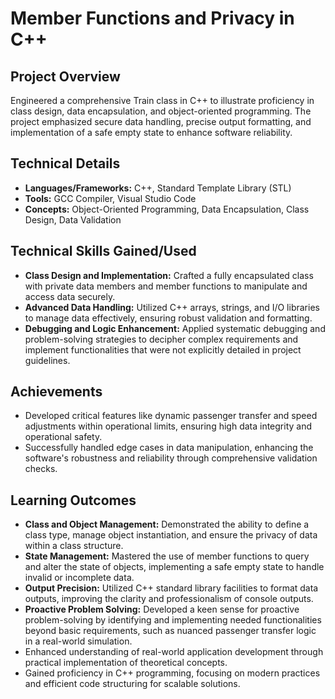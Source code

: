 # Member Functions and Privacy in C++

## Project Overview
Engineered a comprehensive Train class in C++ to illustrate proficiency in class design, data encapsulation, and object-oriented programming. The project emphasized secure data handling, precise output formatting, and implementation of a safe empty state to enhance software reliability.

## Technical Details
- **Languages/Frameworks:** C++, Standard Template Library (STL)
- **Tools:** GCC Compiler, Visual Studio Code
- **Concepts:** Object-Oriented Programming, Data Encapsulation, Class Design, Data Validation

## Technical Skills Gained/Used
- **Class Design and Implementation:** Crafted a fully encapsulated class with private data members and member functions to manipulate and access data securely.
- **Advanced Data Handling:** Utilized C++ arrays, strings, and I/O libraries to manage data effectively, ensuring robust validation and formatting.
- **Debugging and Logic Enhancement:** Applied systematic debugging and problem-solving strategies to decipher complex requirements and implement functionalities that were not explicitly detailed in project guidelines.

## Achievements
- Developed critical features like dynamic passenger transfer and speed adjustments within operational limits, ensuring high data integrity and operational safety.
- Successfully handled edge cases in data manipulation, enhancing the software's robustness and reliability through comprehensive validation checks.

## Learning Outcomes
- **Class and Object Management:** Demonstrated the ability to define a class type, manage object instantiation, and ensure the privacy of data within a class structure.
- **State Management:** Mastered the use of member functions to query and alter the state of objects, implementing a safe empty state to handle invalid or incomplete data.
- **Output Precision:** Utilized C++ standard library facilities to format data outputs, improving the clarity and professionalism of console outputs.
- **Proactive Problem Solving:** Developed a keen sense for proactive problem-solving by identifying and implementing needed functionalities beyond basic requirements, such as nuanced passenger transfer logic in a real-world simulation.
- Enhanced understanding of real-world application development through practical implementation of theoretical concepts.
- Gained proficiency in C++ programming, focusing on modern practices and efficient code structuring for scalable solutions.
